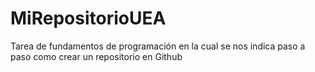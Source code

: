# MiRepositorioUEA
Tarea de fundamentos de programación en la cual se nos indica paso a paso como crear un repositorio en Github
